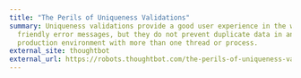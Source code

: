 ```yaml
---
title: "The Perils of Uniqueness Validations"
summary: Uniqueness validations provide a good user experience in the way of
  friendly error messages, but they do not prevent duplicate data in any
  production environment with more than one thread or process.
external_site: thoughtbot
external_url: https://robots.thoughtbot.com/the-perils-of-uniqueness-validations
---
```

